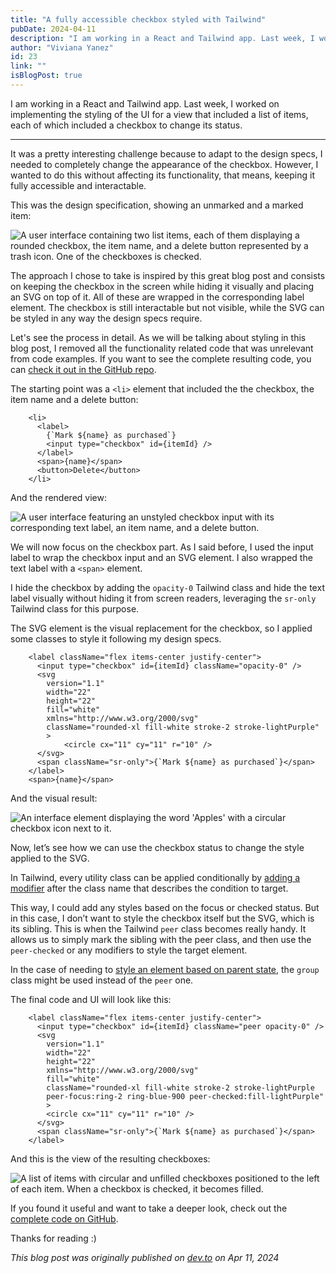 ```yaml
---
title: "A fully accessible checkbox styled with Tailwind"
pubDate: 2024-04-11
description: "I am working in a React and Tailwind app. Last week, I worked on implementing the styling of the UI for a view that included a list of items, each of which included a checkbox to change its status."
author: "Viviana Yanez"
id: 23
link: ""
isBlogPost: true
---
```


I am working in a React and Tailwind app. Last week, I worked on implementing the styling of the UI for a view that included a list of items, each of which included a checkbox to change its status.

---

It was a pretty interesting challenge because to adapt to the design specs, I needed to completely change the appearance of the checkbox. However, I wanted to do this without affecting its functionality, that means, keeping it fully accessible and interactable.

This was the design specification, showing an unmarked and a marked item:

<div class="blog__illustration" >
<img src="https://dev-to-uploads.s3.amazonaws.com/uploads/articles/f6jy3hjkzfn7dkqbph8m.png" alt="A user interface containing two list items, each of them displaying a rounded checkbox, the item name, and a delete button represented by a trash icon. One of the checkboxes is checked." />
</div>

The approach I chose to take is inspired by this great blog post and consists on keeping the checkbox in the screen while hiding it visually and placing an SVG on top of it. All of these are wrapped in the corresponding label element. The checkbox is still interactable but not visible, while the SVG can be styled in any way the design specs require.

Let's see the process in detail. As we will be talking about styling in this blog post, I removed all the functionality related code that was unrelevant from code examples. If you want to see the complete resulting code, you can [check it out in the GitHub repo](https://github.com/the-collab-lab/tcl-71-smart-shopping-list).

The starting point was a `<li>` element that included the the checkbox, the item name and a delete button:

        <li>
          <label>
            {`Mark ${name} as purchased`}
            <input type="checkbox" id={itemId} />
          </label>
          <span>{name}</span>
          <button>Delete</button>
        </li>

And the rendered view:

<div class="blog__illustration" >
<img src="https://dev-to-uploads.s3.amazonaws.com/uploads/articles/m6outv8cgsijeeu5t9ik.png" alt="A user interface featuring an unstyled checkbox input with its corresponding text label, an item name, and a delete button." />
</div>

We will now focus on the checkbox part. As I said before, I used the input label to wrap the checkbox input and an SVG element. I also wrapped the text label with a `<span>` element.

I hide the checkbox by adding the `opacity-0` Tailwind class and hide the text label visually without hiding it from screen readers, leveraging the `sr-only` Tailwind class for this purpose.

The SVG element is the visual replacement for the checkbox, so I applied some classes to style it following my design specs.

        <label className="flex items-center justify-center">
          <input type="checkbox" id={itemId} className="opacity-0" />
          <svg
            version="1.1"
            width="22"
            height="22"
            fill="white"
            xmlns="http://www.w3.org/2000/svg"
            className="rounded-xl fill-white stroke-2 stroke-lightPurple"
            >
                <circle cx="11" cy="11" r="10" />
          </svg>
          <span className="sr-only">{`Mark ${name} as purchased`}</span>
        </label>
        <span>{name}</span>


And the visual result:

<div class="blog__illustration" >
<img src="https://dev-to-uploads.s3.amazonaws.com/uploads/articles/bu9jzi2bmgrpky50z1ed.png" alt="An interface element displaying the word 'Apples' with a circular checkbox icon next to it." />
</div>

Now, let’s see how we can use the checkbox status to change the style applied to the SVG.

In Tailwind, every utility class can be applied conditionally by [adding a modifier](https://tailwindcss.com/docs/hover-focus-and-other-states#custom-modifiers) after the class name that describes the condition to target.

This way, I could add any styles based on the focus or checked status. But in this case, I don’t want to style the checkbox itself but the SVG, which is its sibling.
This is when the Tailwind `peer` class becomes really handy. It allows us to simply mark the sibling with the peer class, and then use the `peer-checked` or any modifiers to style the target element.

In the case of needing to [style an element based on parent state](https://tailwindcss.com/docs/hover-focus-and-other-states#styling-based-on-parent-state), the `group` class might be used instead of the `peer` one.

The final code and UI will look like this:

        <label className="flex items-center justify-center">
          <input type="checkbox" id={itemId} className="peer opacity-0" />
          <svg
            version="1.1"
            width="22"
            height="22"
            xmlns="http://www.w3.org/2000/svg"
            fill="white"
            className="rounded-xl fill-white stroke-2 stroke-lightPurple
            peer-focus:ring-2 ring-blue-900 peer-checked:fill-lightPurple"
            >
            <circle cx="11" cy="11" r="10" />
          </svg>
          <span className="sr-only">{`Mark ${name} as purchased`}</span>
        </label>

And this is the view of the resulting checkboxes:

<div class="blog__illustration" >
<img src="https://dev-to-uploads.s3.amazonaws.com/uploads/articles/cookidilhn5wqzplymuy.gif" alt="A list of items with circular and unfilled checkboxes positioned to the left of each item. When a checkbox is checked, it becomes filled." />
</div>

If you found it useful and want to take a deeper look, check out the [complete code on GitHub](https://github.com/the-collab-lab/tcl-71-smart-shopping-list).

Thanks for reading :)

_This blog post was originally published on [dev.to](https://dev.to/vivitt/a-fully-accessible-checkbox-styled-with-tailwind-56nk) on Apr 11, 2024_
